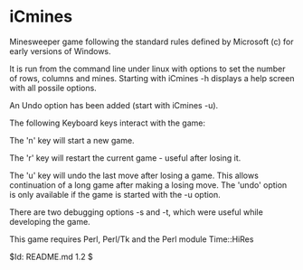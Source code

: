 # iCmines
Minesweeper game following the standard rules defined by Microsoft (c) for early versions of Windows.

It is run from the command line under linux with options to set the number of rows, columns and mines.  Starting with iCmines -h displays a help screen with all possile options.

An Undo option has been added (start with iCmines -u).

The following Keyboard keys interact with the game:

   The 'n' key will start a new game.

   The 'r' key will restart the current game - useful after losing it.

   The 'u' key will undo the last move after losing a game. This allows continuation of a long game after making a losing move. The 'undo' option is only available if the game is started with the -u option.

There are two debugging options -s and -t, which were useful while developing the game.

This game requires Perl, Perl/Tk and the Perl module Time::HiRes 

$Id: README.md 1.2 $
